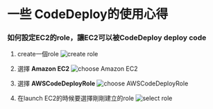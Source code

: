 # 一些 CodeDeploy的使用心得

### 如何設定EC2的role，讓EC2可以被CodeDeploy deploy code
1. create一個role
![create role](https://cloud.githubusercontent.com/assets/6972644/13244092/9f80dc4e-da3e-11e5-8f19-e69144b19939.jpg)

2. 選擇 **Amazon EC2** 
![choose Amazon EC2](https://cloud.githubusercontent.com/assets/6972644/13244239/abae4dd4-da3f-11e5-990b-801215ba01aa.jpg)

3. 選擇 **AWSCodeDeployRole**
![choose AWSCodeDeployRole](https://cloud.githubusercontent.com/assets/6972644/13244245/b632bc04-da3f-11e5-9e2d-a1a692c020a0.jpg)

4. 在launch EC2的時候要選擇剛剛建立的role
![select role](https://cloud.githubusercontent.com/assets/6972644/13244508/b36a4828-da41-11e5-9bc9-3fee972fd864.jpg)